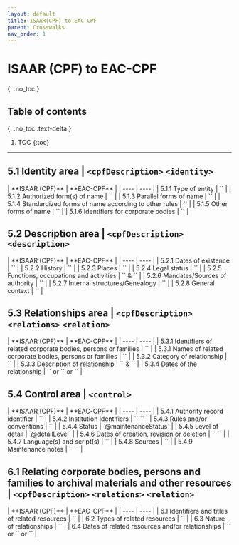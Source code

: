 ```yaml
---
layout: default
title: ISAAR(CPF) to EAC-CPF
parent: Crosswalks
nav_order: 1
---
```


# ISAAR (CPF) to EAC-CPF
{: .no_toc }

## Table of contents
{: .no_toc .text-delta }

1. TOC
{:toc}

---

## 5.1 Identity area | `<cpfDescription>` `<identity>`
<div class="code-example" markdown="1">
| **ISAAR (CPF)** | **EAC-CPF** |
| ---- | ---- |
| 5.1.1 Type of entity | `<entityType @value>` |
| 5.1.2 Authorized form(s) of name | `<nameEntry @status="authorized">` |
| 5.1.3 Parallel forms of name | `<nameEntrySet @localType="parallel">` |
| 5.1.4 Standardized forms of name according to other rules | `<nameEntry @conventionDeclarationReference>` |
| 5.1.5 Other forms of name | `<nameEntry>` |
| 5.1.6 Identifiers for corporate bodies | `<identityId>` |
</div>

## 5.2 Description area | `<cpfDescription>` `<description>`
<div class="code-example" markdown="1">
| **ISAAR (CPF)** | **EAC-CPF** |
| ---- | ---- |
| 5.2.1	Dates of existence | `<existDates>` |
| 5.2.2	History | `<biogHist>` |
| 5.2.3 Places | `<places>` |
| 5.2.4 Legal status | `<legalStatuses>` |
| 5.2.5 Functions, occupations and activities | `<functions>` & `<occupations>` |
| 5.2.6 Mandates/Sources of authority | `<mandates>` |
| 5.2.7 Internal structures/Genealogy  | `<structureOrGenealogy>` |
| 5.2.8 General context | `<generalContext>` |
</div>

## 5.3 Relationships area | `<cpfDescription>` `<relations>` `<relation>`
<div class="code-example" markdown="1">
| **ISAAR (CPF)** | **EAC-CPF** |
| ---- | ---- |
| 5.3.1	Identifiers of related corporate bodies, persons or families | `<targetEntity @valueURI>` |
| 5.3.1	Names of related corporate bodies, persons or families | `<part>` |
| 5.3.2 Category of relationship | `<relationType>` |
| 5.3.3 Description of relationship | `<targetRole>` & `<descriptiveNote>` |
| 5.3.4 Dates of the relationship | `<date>` or `<dateRange>` or `<dateSet>` |
</div>

## 5.4 Control area | `<control>`
<div class="code-example" markdown="1">
| **ISAAR (CPF)** | **EAC-CPF** |
| ---- | ---- |
| 5.4.1	Authority record identifier | `<recordId>` |
| 5.4.2	Institution identifiers | `<maintenanceAgency>`	`<agencyCode>` |
| 5.4.3 Rules and/or conventions | `<conventionDeclaration>` |
| 5.4.4 Status | `@maintenanceStatus` |
| 5.4.5 Level of detail | `@detailLevel` |
| 5.4.6 Dates of creation, revision or deletion | `<maintenanceHistory>`	`<maintenanceEvent>` |
| 5.4.7 Language(s) and script(s) | `<languageDeclaration>` |
| 5.4.8 Sources | `<sources>` |
| 5.4.9 Maintenance notes | `<maintenanceHistory>`	`<maintenanceEvent>` |
</div>

## 6.1 Relating corporate bodies, persons and families to archival materials and other resources |  `<cpfDescription>` `<relations>` `<relation>`
<div class="code-example" markdown="1">
| **ISAAR (CPF)** | **EAC-CPF** |
| ---- | ---- |
| 6.1	Identifiers and titles of related resources | `<targetEntity @valueURI>` |
| 6.2	Types of related resources | `<targetEntity @targetType>` |
| 6.3 Nature of relationships | `<targetRole>` |
| 6.4 Dates of related resources and/or relationships | `<date>` or `<dateRange>` or `<dateSet>` |
</div>
